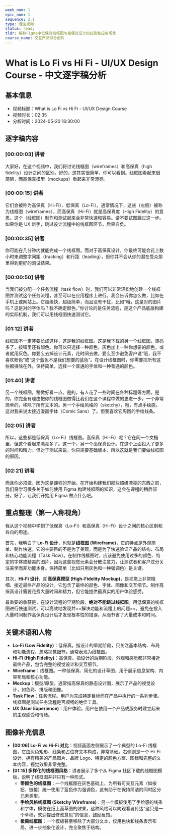 ```yaml
---
week_num: 1
epic_num: 1
sequence: 2.1
type: 理论视频
status: ready
tldr: 解释Figma中低保真线框图与高保真设计的区别和应用场景
course_name: 交互产品综合创作
---
```


# What is Lo Fi vs Hi Fi - UI/UX Design Course - 中文逐字稿分析

## 基本信息
- 视频标题：What is Lo Fi vs Hi Fi - UI/UX Design Course
- 视频时长：02:35
- 分析时间：2024-05-20 16:30:00

## 逐字稿内容

### [00:00:03] 讲者
大家好，在这个视频中，我们将讨论线框图（wireframes）和高保真（high fidelity）设计之间的区别。好的，这其实很简单，你可以看到。线框图看起来很简陋，而高保真模型（mockups）看起来非常漂亮。

### [00:00:15] 讲者
它们会被称为高保真（Hi-Fi）、低保真（Lo-Fi）。通常情况下，这些（左侧）被称为线框图（wireframes），而高保真（Hi-Fi）就是高保真度（High Fidelity）的意思。这个（线框图）制作和测试起来会非常快速和容易。请不要试图跳过这一步。如果你是 UX 新手，跳过设计流程中的线框图环节，后果自负。

### [00:00:35] 讲者
你可能在几分钟内就能完成一个线框图。而对于高保真设计，你最终可能会花上数小时来调整字间距（tracking）和行距（leading），但你并不会从你的潜在受众那里得到更好的测试结果。

### [00:00:50] 讲者
当我们被分配一个任务流程（task flow）时，我们可以非常轻松地创建一个线框图并测试这个任务流程，甚至可以在应用程序上进行。我会告诉你怎么做，比如在手机上或网站上。它超级快，超级简单，而且没有干扰，比如“哦，这是对的图片吗？这是对的字体吗？我不确定颜色。”你讨论的是任务流程，是这个产品底层构建的实际机制，我们可以用线框图快速测试它。

### [01:12] 讲者
线框图不一定非要长成这样，这是我的线框图。这是我下载的另一个线框图，漂亮多了，按钮里还有颜色。你可以只选择一种颜色，灰色加上一种你想要的颜色，或者就用灰色。你要么去掉设计元素，花时间去做，要么至少避免客户说“哦，我不喜欢粉色”或“这个蓝色不是我们想要的蓝色”。在设计线框图时，你需要把所有这些都排除在外。保持简单，选择一个普通的字体和一种普通的颜色。

### [01:40] 讲者
另一个线框图，稍微好看一点。是的，有人花了一些时间在各种标题等方面。是的，你完全有理由把你的线框图做得比我们在这个课程中做的更进一步。一个非常简单的，移除了所有文本的。另一个手绘风格的（sketchy），哦，有点手绘感。这对我来说太接近漫画字体（Comic Sans）了。但我喜欢它周围的手绘线条。

### [02:05] 讲者
所以，这些都是低保真（Lo-Fi）线框图。高保真（Hi-Fi）呢？它在同一个文档里，但这个看起来漂亮多了。这一个，另一个高保真设计。在这个上面投入了更多的时间和精力。但对于测试来说，你只需要基础版本，所以这就是我们要做线框图的原因。

### [02:21] 讲者
而且你必须做，因为这是课程的开始。在开始构建我们那些超级漂亮的东西之前，我们将学习很多关于如何使用 Figma 构建线框图的知识，这会在课程的稍后部分。好了，让我们开始用 Figma 做点什么吧。

## 重点整理（第一人称视角）
我从这个视频中学到了低保真（Lo-Fi）和高保真（Hi-Fi）设计之间的核心区别和各自的用途。

首先，我明白了 **Lo-Fi 设计**，也就是**线框图 (Wireframe)**，它的特点是外观简单、制作快速。它的主要目的不是为了美观，而是为了快速验证产品的结构、布局和核心功能流程（Task Flow）。在制作线框图时，应该避免使用过多的颜色、特定的字体或精美的图片，因为这些视觉元素会分散注意力，让测试者和客户过分关注美学而非功能本身。保持简单（比如只用灰色和一种强调色）是关键。

其次，**Hi-Fi 设计**，即**高保真模型 (High-Fidelity Mockup)**，是视觉上非常精细、接近最终产品的设计。它包含了最终的颜色、字体、图像和交互细节。制作高保真设计需要花费大量时间和精力，但它能提供最真实的用户体验感受。

最重要的收获是，在设计流程的早期阶段，**绝对不能跳过线框图**。用低保真的线框图进行快速测试，可以高效地发现并==解决功能和流程上的问题==，避免在投入大量时间制作高保真设计后才发现根本性的错误，从而节省了大量成本和时间。

## 关键术语和人物
- **Lo-Fi (Low Fidelity)**：低保真。指设计的早期阶段，只关注基本结构、布局和功能流程，忽略视觉细节。通常表现为线框图。
- **Hi-Fi (High Fidelity)**：高保真。指设计的后期阶段，外观和感觉都非常接近最终产品，包含完整的视觉设计和交互细节。
- **Wireframe**：线框图。一种低保真、简化的设计草图，用于展示信息架构、内容布局和核心功能。
- **Mockup**：模型/原型。通常指高保真的静态设计图，展示了产品的视觉设计，如色彩、排版和图像。
- **Task Flow**：任务流程。用户为完成特定目标而在产品中执行的一系列步骤。线框图是测试任务流程是否顺畅的绝佳工具。
- **UX (User Experience)**：用户体验。用户在使用一个产品或服务时建立起来的主观感受和情绪。


## 图像补充信息
- **[00:06] Lo-Fi vs Hi-Fi 对比**：视频画面左侧展示了一个典型的 Lo-Fi 线框图，它由灰色矩形、线条和占位符文本构成，非常基础。右侧则是一个 Hi-Fi 设计，拥有精美的产品图片、品牌 Logo、特定的颜色方案、图标和完整的文本内容，视觉效果非常完整。
- **[01:15] 多样化的线框图风格**：讲者展示了多个从 Figma 社区下载的线框图模板，说明了线框图并非只有一种形式。
    - **带颜色的线框图**：一个线框图在灰色基础上，为所有可交互元素（如按钮、链接）统一使用了蓝色作为强调色，这有助于在保持简洁的同时区分元素类型。
    - **手绘风格线框图 (Sketchy Wireframe)**：另一个模板使用了手绘感的线条和字体，模仿在纸上画草图的效果，这种风格可以向观看者传达“这只是一个草稿，欢迎提出修改意见”的信息，鼓励反馈。
    - **极简线框图**：一个模板甚至移除了大部分文本，仅用色块和线条表示布局，进一步抽象化设计，完全聚焦于结构。